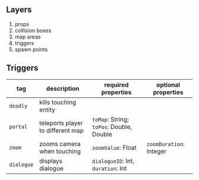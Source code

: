 ## Layers
1. props
2. collision boxes
3. map areas
4. triggers
5. spawn points

## Triggers
| tag        | description                            | required properties                         | optional properties        |
| ---------- | -------------------------------------- | ------------------------------------------- | -------------------------- |
| `deadly`   | kills touching entity                  |                                             |                            |
| `portal`   | teleports player to different map      | `toMap`: String; `toPos`: Double, Double    |                            |
| `zoom`     | zooms camera when touching             | `zoomValue`: Float                          | `zoomDuration`: Integer    |
| `dialogue` | displays dialogue                      | `dialogueID`: Int, `duration`: Int          | 			         |